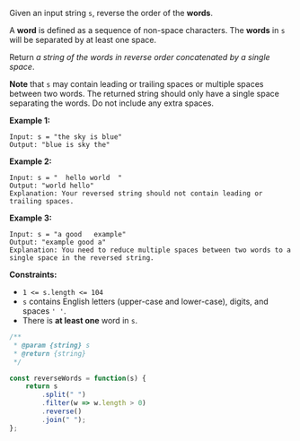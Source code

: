 Given an input string `s`, reverse the order of the __words__.

A __word__ is defined as a sequence of non-space characters. The __words__ in `s` will be separated by at least one space.

Return *a string of the words in reverse order concatenated by a single space*.

__Note__ that `s` may contain leading or trailing spaces or multiple spaces between two words. The returned string should only have a single space separating the words. Do not include any extra spaces.

 
__Example 1:__
```
Input: s = "the sky is blue"
Output: "blue is sky the"
```

__Example 2:__
```
Input: s = "  hello world  "
Output: "world hello"
Explanation: Your reversed string should not contain leading or trailing spaces.
```

__Example 3:__
```
Input: s = "a good   example"
Output: "example good a"
Explanation: You need to reduce multiple spaces between two words to a single space in the reversed string.
``` 

__Constraints:__

* `1 <= s.length <= 104`
* `s` contains English letters (upper-case and lower-case), digits, and spaces `' '`.
* There is __at least one__ word in `s`.

```javascript
/**
 * @param {string} s
 * @return {string}
 */

const reverseWords = function(s) {
    return s
        .split(" ")
        .filter(w => w.length > 0)
        .reverse()
        .join(" ");
};
```